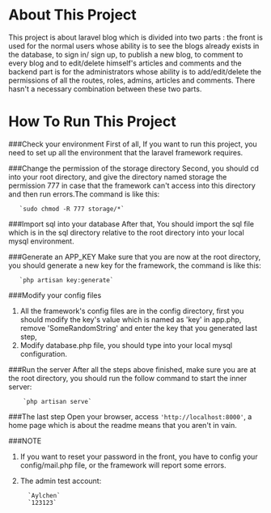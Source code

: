 About This Project
===================================
This project is about laravel blog which is divided into two parts : the front is used for
the normal users whose ability is to see the blogs already exists in the database, to sign in/
sign up, to publish a new blog, to comment to every blog and to edit/delete himself's articles
and comments and the backend part is for the administrators whose ability is to add/edit/delete
the permissions of all the routes, roles, admins, articles and comments. There hasn't a necessary
combination between these two parts.

How To Run This Project
===================================
###Check your environment
First of all, If you want to run this project, you need to set up all the environment that
the laravel framework requires.

###Change the permission of the storage directory
Second, you should cd into your root directory, and give the directory named storage the permission
777 in case that the framework can't access into this directory and then run errors.The command is like this:<br/>

       `sudo chmod -R 777 storage/*`

###Import sql into your database
After that, You should import the sql file which is in the sql directory relative to the root directory
into your local mysql environment.

###Generate an APP_KEY
Make sure that you are now at the root directory, you should generate a new key for the framework, the command is
like this:<br/>

       `php artisan key:generate`

###Modify your config files
1) All the framework's config files are in the config directory, first you should modify the key's value which is named
as 'key' in app.php, remove 'SomeRandomString' and enter the key that you generated last step,<br/>
2) Modify database.php file, you should type into your local mysql configuration.

###Run the server
After all the steps above finished, make sure you are at the root directory, you should run the follow command to start
the inner server:<br/>

        `php artisan serve`

###The last step
Open your browser, access `'http://localhost:8000'`, a home page which is about the readme means that you aren't in vain.


###NOTE
1) If you want to reset your password in the front, you have to config your config/mail.php file, or the framework will 
report some errors.<br/>
2) The admin test account:<br/>

         `Aylchen`
         `123123`